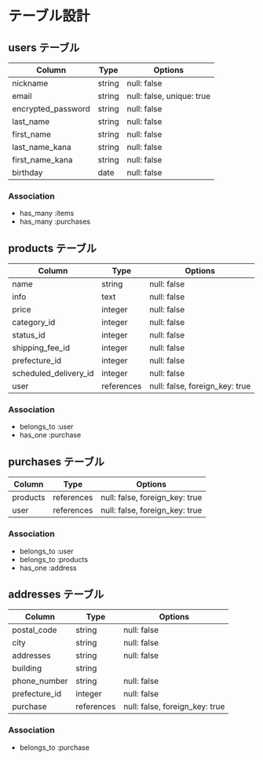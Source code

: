 # テーブル設計

## users テーブル

| Column             | Type   | Options                   |
| ------------------ | ------ | ------------------------- |
| nickname           | string | null: false               |
| email              | string | null: false, unique: true |
| encrypted_password | string | null: false               |
| last_name          | string | null: false               |
| first_name         | string | null: false               |
| last_name_kana     | string | null: false               |
| first_name_kana    | string | null: false               |
| birthday           | date   | null: false               |

### Association

- has_many :items
- has_many :purchases

## products テーブル

| Column                | Type       | Options                        |
| --------------------- | ---------- | ------------------------------ |
| name                  | string     | null: false                    |
| info                  | text       | null: false                    |
| price                 | integer    | null: false                    |
| category_id           | integer    | null: false                    |
| status_id             | integer    | null: false                    |
| shipping_fee_id       | integer    | null: false                    |
| prefecture_id         | integer    | null: false                    |
| scheduled_delivery_id | integer    | null: false                    |
| user                  | references | null: false, foreign_key: true |

### Association

- belongs_to :user
- has_one    :purchase

## purchases テーブル

| Column        | Type       | Options                        |
| ------------- | ---------- | ------------------------------ |
| products      | references | null: false, foreign_key: true |
| user          | references | null: false, foreign_key: true |

### Association

- belongs_to :user
- belongs_to :products
- has_one    :address

## addresses テーブル

| Column        | Type       | Options                        |
| ------------- | ---------- | ------------------------------ |
| postal_code   | string     | null: false                    |
| city          | string     | null: false                    |
| addresses     | string     | null: false                    |
| building      | string     |                                |
| phone_number  | string     | null: false                    |
| prefecture_id | integer    | null: false                    |
| purchase      | references | null: false, foreign_key: true |

### Association

- belongs_to :purchase